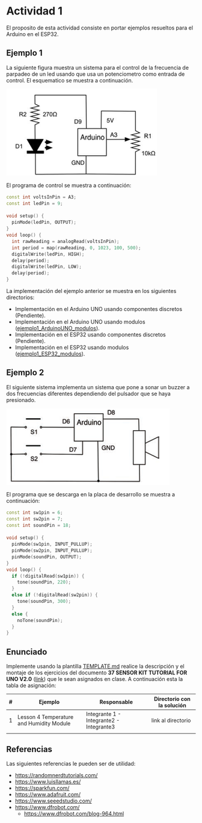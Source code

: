 # Actividad 1

El proposito de esta actividad consiste en portar ejemplos resueltos para el Arduino en el ESP32.

## Ejemplo 1

La siguiente figura muestra un sistema para el control de la frecuencia de parpadeo de un led usando que usa un potenciometro como entrada de control. El esquematico se muestra a continuación.

![ejercicio1](ejercicio1.png)

El programa de control se muestra a continuación:

```c++
const int voltsInPin = A3;
const int ledPin = 9;

void setup() {
  pinMode(ledPin, OUTPUT);
}
void loop() {
  int rawReading = analogRead(voltsInPin);
  int period = map(rawReading, 0, 1023, 100, 500);
  digitalWrite(ledPin, HIGH);
  delay(period);
  digitalWrite(ledPin, LOW);
  delay(period);
}
```

La implementación del ejemplo anterior se muestra en los siguientes directorios:
* Implementación en el Arduino UNO usando componentes discretos (Pendiente).
* Implementación en el Arduino UNO usando modulos ([ejemplo1_ArduinoUNO_modulos](ejemplo1_ArduinoUNO_modulos/)).
* Implementación en el ESP32 usando componentes discretos (Pendiente).
* Implementación en el ESP32 usando modulos ([ejemplo1_ESP32_modulos](ejemplo1_ESP32_modulos/)).

## Ejemplo 2

El siguiente sistema implementa un sistema que pone a sonar un buzzer a dos frecuencias diferentes dependiendo del pulsador que se haya presionado.

![Ejemplo2](ejercicio2.png)


El programa que se descarga en la placa de desarrollo se muestra a continuación:

```c++
const int sw1pin = 6;
const int sw2pin = 7;
const int soundPin = 18;

void setup() {
  pinMode(sw1pin, INPUT_PULLUP);
  pinMode(sw2pin, INPUT_PULLUP);
  pinMode(soundPin, OUTPUT);
}
void loop() {
  if (!digitalRead(sw1pin)) {
    tone(soundPin, 220);
  }
  else if (!digitalRead(sw2pin)) {
    tone(soundPin, 300);
  }
  else {
    noTone(soundPin);
  }
}
```

## Enunciado

Implemente usando la plantilla [TEMPLATE.md](TEMPLATE.md) realice la descripción y el montaje de los ejercicios del documento **37 SENSOR KIT TUTORIAL FOR UNO V2.0** ([link](37%20SENSOR%20KIT%20TUTORIAL%20FOR%20UNO%20AND%20MEGA%20v2.0.0.19.05.22.pdf)) que le sean asignados en clase. A continuación esta la tabla de asignación:

|#|Ejemplo|Responsable|Directorio con la solución|
|---|---|---|---|
|1|Lesson 4 Temperature and Humidity Module|Integrante 1 - Integrante2 - Integrante3|link al directorio|
||||

## Referencias 

Las siguientes referencias le pueden ser de utilidad:
* https://randomnerdtutorials.com/
* https://www.luisllamas.es/
* https://sparkfun.com/
* https://www.adafruit.com/
* https://www.seeedstudio.com/
* https://www.dfrobot.com/
  * https://www.dfrobot.com/blog-964.html

<!--
* https://wokwi.com/projects/390841528998696961
* https://www.tinkercad.com/things/eEfdtHudn3N-example1tones
* https://wokwi.com/projects/390845763531763713
* 

* https://makeabilitylab.github.io/physcomp/esp32/tone.html
* https://www.dfrobot.com/blog-947.html
* https://www.dfrobot.com/blog-964.html


## Ejemplo 2


https://wokwi.com/projects/390853318294103041
-->